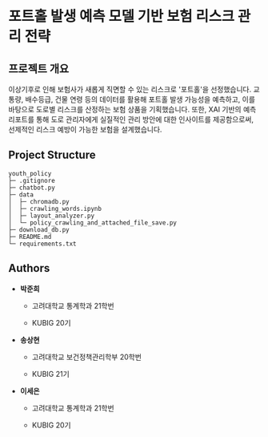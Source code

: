 # 포트홀 발생 예측 모델 기반 보험 리스크 관리 전략

## 프로젝트 개요

이상기후로 인해 보험사가 새롭게 직면할 수 있는 리스크로 '포트홀'을 선정했습니다. 교통량, 배수등급, 건물 연령 등의 데이터를 활용해 포트홀 발생 가능성을 예측하고, 이를 바탕으로 도로별 리스크를 산정하는 보험 상품을 기획했습니다. 또한, XAI 기반의 예측 리포트를 통해 도로 관리자에게 실질적인 관리 방안에 대한 인사이트를 제공함으로써, 선제적인 리스크 예방이 가능한 보험을 설계했습니다.


## Project Structure

```
youth_policy
├─ .gitignore
├─ chatbot.py
├─ data
│  ├─ chromadb.py
│  ├─ crawling_words.ipynb
│  ├─ layout_analyzer.py
│  └─ policy_crawling_and_attached_file_save.py
├─ download_db.py
├─ README.md
└─ requirements.txt
```

## Authors


- **박준희** 

    - 고려대학교 통계학과 21학번

    - KUBIG 20기

- **송상현**

    - 고려대학교 보건정책관리학부 20학번

    - KUBIG 21기

- **이세은**

    - 고려대학교 통계학과 21학번

    - KUBIG 20기
